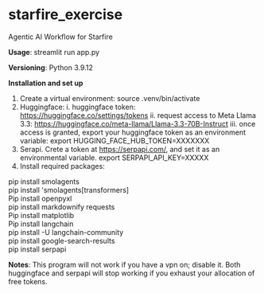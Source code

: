 # starfire_exercise
Agentic AI Workflow for Starfire

**Usage**: streamlit run app.py

**Versioning**: Python 3.9.12

**Installation and set up**
1. Create a virtual environment: source .venv/bin/activate
2. Huggingface:
 i. huggingface token: https://huggingface.co/settings/tokens
 ii. request access to Meta Llama 3.3: https://huggingface.co/meta-llama/Llama-3.3-70B-Instruct
 iii. once access is granted, export your huggingface token as an environment variable: export HUGGING_FACE_HUB_TOKEN=XXXXXXX
3. Serapi.  Crete a token at https://serpapi.com/, and set it as an environmental variable.  export SERPAPI_API_KEY=XXXXX
4. Install required packages:

pip install smolagents<br>
pip install 'smolagents[transformers]<br>
Pip install openpyxl<br>
pip install markdownify requests<br>
Pip install matplotlib<br>
Pip install langchain<br>
pip install -U langchain-community<br>
pip install google-search-results<br>
pip install serpapi<br>

**Notes**: 
This program will not work if you have a vpn on; disable it.  Both huggingface and serpapi will stop working if you exhaust your allocation of free tokens.
